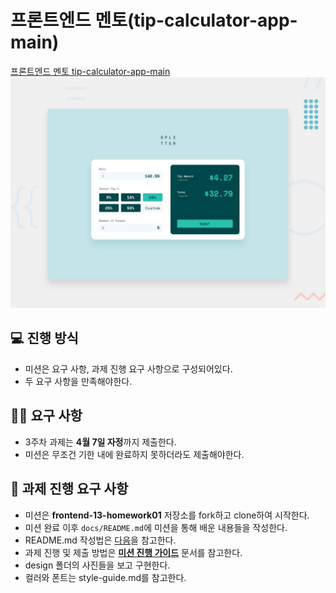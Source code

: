 # 프론트엔드 멘토(tip-calculator-app-main)

[프론트엔드 멘토 tip-calculator-app-main](https://www.frontendmentor.io/challenges/tip-calculator-app-ugJNGbJUX)
<img src="./design/desktop-preview.jpg"/>

## 💻 진행 방식

- 미션은 요구 사항, 과제 진행 요구 사항으로 구성되어있다.
- 두 요구 사항을 만족해야한다.

## 🧑‍💻 요구 사항

- 3주차 과제는 **4월 7일 자정**까지 제출한다.
- 미션은 무조건 기한 내에 완료하지 못하더라도 제출해야한다.

## 🚀 과제 진행 요구 사항

- 미션은 **frontend-13-homework01** 저장소를 fork하고 clone하여 시작한다.
- 미션 완료 이후 `docs/README.md`에 미션을 통해 배운 내용들을 작성한다.
- README.md 작성법은 [다음](https://commonmark.org/help/)을 참고한다.
- 과제 진행 및 제출 방법은 **[미션 진행 가이드](https://www.notion.so/f0571981555d4509839b9db8d5382162?pvs=21)** 문서를 참고한다.
- design 폴더의 사진들을 보고 구현한다.
- 컬러와 폰트는 style-guide.md를 참고한다.

